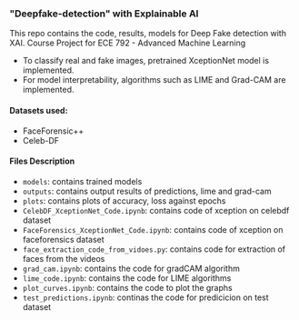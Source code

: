 ### "Deepfake-detection" with Explainable AI

This repo contains the code, results, models for Deep Fake detection with XAI.
Course Project for ECE 792 - Advanced Machine Learning


- To classify real and fake images, pretrained XceptionNet model is implemented.
- For model interpretability, algorithms such as LIME and Grad-CAM are implemented.

#### Datasets used:
- FaceForensic++
- Celeb-DF

#### Files Description
- ```models```: contains trained models
- ```outputs```: contains output results of predictions, lime and grad-cam
- ```plots```: contains plots of accuracy, loss against epochs
- ```CelebDF_XceptionNet_Code.ipynb```: contains code of xception on celebdf dataset
- ```FaceForensics_XceptionNet_Code.ipynb```: contains code of xception on faceforensics dataset
- ```face_extraction_code_from_vidoes.py```: contains code for extraction of faces from the videos
- ```grad_cam.ipynb```: contains the code for gradCAM algorithm
- ```lime_code.ipynb```: contains the code for LIME algorithms
- ```plot_curves.ipynb```: contains the code to plot the graphs
- ```test_predictions.ipynb```: continas the code for predicicion on test dataset
